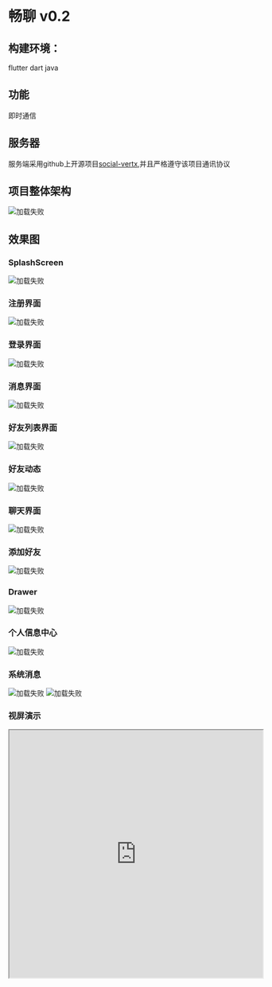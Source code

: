 # 畅聊 v0.2
## 构建环境：
flutter dart java
## 功能
即时通信
## 服务器
服务端采用github上开源项目[social-vertx](https://github.com/whitewoodcity/social-vertex),并且严格遵守该项目通讯协议
## 项目整体架构
![加载失败](https://github.com/GZYangKui/flutter-IM/blob/master/snap-shot/framewrk.png "framework")
## 效果图
### SplashScreen
![加载失败](https://github.com/GZYangKui/flutter-IM/blob/master/snap-shot/SplashScreen.png "SplashScreen")
### 注册界面
![加载失败](https://github.com/GZYangKui/flutter-IM/blob/master/snap-shot/register.png "注册")
### 登录界面
![加载失败](https://github.com/GZYangKui/flutter-IM/blob/master/snap-shot/login.png "登录界面")
### 消息界面
![加载失败](https://github.com/GZYangKui/flutter-IM/blob/master/snap-shot/Message.png "消息")
### 好友列表界面
![加载失败](https://github.com/GZYangKui/flutter-IM/blob/master/snap-shot/friends.png "好友列表")
### 好友动态
![加载失败](https://github.com/GZYangKui/flutter-IM/blob/master/snap-shot/zoon.png "动态")
### 聊天界面
![加载失败](https://github.com/GZYangKui/flutter-IM/blob/master/snap-shot/chat.png "聊天")
### 添加好友
![加载失败](https://github.com/GZYangKui/flutter-IM/blob/master/snap-shot/addfriends.png "聊天")
### Drawer
![加载失败](https://github.com/GZYangKui/flutter-IM/blob/master/snap-shot/draw.png "drawer")
### 个人信息中心
![加载失败](https://github.com/GZYangKui/flutter-IM/blob/master/snap-shot/personInf.png "个人信息中心")
### 系统消息
![加载失败](https://github.com/GZYangKui/flutter-IM/blob/master/snap-shot/systemInform1.png "系统消息")
![加载失败](https://github.com/GZYangKui/flutter-IM/blob/master/snap-shot/systeminform.png "系统消息")
### 视屏演示
<iframe height=498 width=510 src="http://player.youku.com/embed/XNjcyMDU4Njg0">


### 由于本人也是初次接触flutter,代码存在不足之处,还烦请不吝指出!
